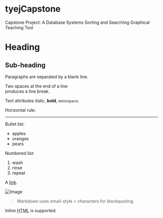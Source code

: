 # tyejCapstone
Capstone Project: A Database Systems Sorting and Searching Graphical Teaching Tool

Heading
=======

## Sub-heading

Paragraphs are separated
by a blank line.

Two spaces at the end of a line  
produces a line break.

Text attributes _italic_, 
**bold**, `monospace`.

Horizontal rule:

---

Bullet list:

  * apples
  * oranges
  * pears

Numbered list:

  1. wash
  2. rinse
  3. repeat

A [link][example].

  [example]: http://example.com

![Image](Icon-pictures.png "icon")

> Markdown uses email-style > characters for blockquoting.

Inline <abbr title="Hypertext Markup Language">HTML</abbr> is supported.
